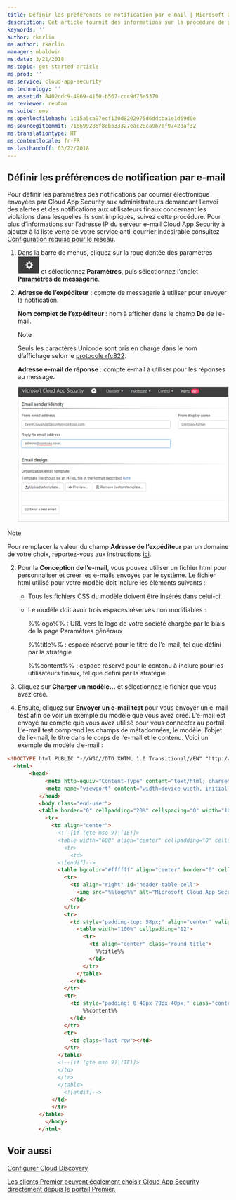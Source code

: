 ```yaml
---
title: Définir les préférences de notification par e-mail | Microsoft Docs
description: Cet article fournit des informations sur la procédure de personnalisation des notifications par e-mail envoyées par Cloud App Security.
keywords: ''
author: rkarlin
ms.author: rkarlin
manager: mbaldwin
ms.date: 3/21/2018
ms.topic: get-started-article
ms.prod: ''
ms.service: cloud-app-security
ms.technology: ''
ms.assetid: 8402cdc9-4969-4150-b567-ccc9d75e5370
ms.reviewer: reutam
ms.suite: ems
ms.openlocfilehash: 1c15a5ca97ecf130d8202975d6ddcba1e1d69d0e
ms.sourcegitcommit: 716699286f8ebb33327eac28ca9b7bf9742daf32
ms.translationtype: HT
ms.contentlocale: fr-FR
ms.lasthandoff: 03/22/2018
---
```

##  <a name="mailsettings"></a> Définir les préférences de notification par e-mail  

Pour définir les paramètres des notifications par courrier électronique envoyées par Cloud App Security aux administrateurs demandant l’envoi des alertes et des notifications aux utilisateurs finaux concernant les violations dans lesquelles ils sont impliqués, suivez cette procédure. Pour plus d’informations sur l’adresse IP du serveur e-mail Cloud App Security à ajouter à la liste verte de votre service anti-courrier indésirable consultez [Configuration requise pour le réseau](network-requirements.md). 


1. Dans la barre de menus, cliquez sur la roue dentée des paramètres ![icône des paramètres](./media/settings-icon.png "icône des paramètres") et sélectionnez **Paramètres**, puis sélectionnez l’onglet **Paramètres de messagerie**.  

2. **Adresse de l’expéditeur** : compte de messagerie à utiliser pour envoyer la notification.  
   
   **Nom complet de l’expéditeur** : nom à afficher dans le champ **De** de l’e-mail.  
   > [!NOTE]
   > Seuls les caractères Unicode sont pris en charge dans le nom d’affichage selon le [protocole rfc822](http://www.rfc-editor.org/rfc/rfc822.txt).

   **Adresse e-mail de réponse** : compte e-mail à utiliser pour les réponses au message.  
  
     ![configuration des paramètres de messagerie](./media/mail-settings-config.png "configuration des paramètres de messagerie")  

  >[!NOTE]
  >Pour remplacer la valeur du champ **Adresse de l’expéditeur** par un domaine de votre choix, reportez-vous aux instructions [ici](https://mandrill.zendesk.com/hc/articles/205582277-How-do-I-add-DNS-records-for-my-sending-domains-).
  
2.  Pour la **Conception de l’e-mail**, vous pouvez utiliser un fichier html pour personnaliser et créer les e-mails envoyés par le système. Le fichier html utilisé pour votre modèle doit inclure les éléments suivants :  
  
    -   Tous les fichiers CSS du modèle doivent être insérés dans celui-ci.  
  
    -   Le modèle doit avoir trois espaces réservés non modifiables :  
  
         %%logo%% : URL vers le logo de votre société chargée par le biais de la page Paramètres généraux  
  
         %%title%% : espace réservé pour le titre de l’e-mail, tel que défini par la stratégie  

         %%content%% : espace réservé pour le contenu à inclure pour les utilisateurs finaux, tel que défini par la stratégie  
     
3.  Cliquez sur **Charger un modèle...** et sélectionnez le fichier que vous avez créé. 

4. Ensuite, cliquez sur **Envoyer un e-mail test** pour vous envoyer un e-mail test afin de voir un exemple du modèle que vous avez créé. L’e-mail est envoyé au compte que vous avez utilisé pour vous connecter au portail. L’e-mail test comprend les champs de métadonnées, le modèle, l’objet de l’e-mail, le titre dans le corps de l’e-mail et le contenu.  Voici un exemple de modèle d’e-mail : 



```html
<!DOCTYPE html PUBLIC "-//W3C//DTD XHTML 1.0 Transitional//EN" "http://www.w3.org/TR/xhtml1/DTD/xhtml1-transitional.dtd">
  <html>  
       <head>  
            <meta http-equiv="Content-Type" content="text/html; charset=UTF-8"/>  
            <meta name="viewport" content="width=device-width, initial-scale=1.0"/>  
          </head>  
          <body class="end-user">  
          <table border="0" cellpadding="20%" cellspacing="0" width="100%" id="background-table">  
            <tr>  
              <td align="center">  
                <!--[if (gte mso 9)|(IE)]>  
                <table width="600" align="center" cellpadding="0" cellspacing="0" border="0">  
                  <tr>  
                    <td>  
                <![endif]-->  
                <table bgcolor="#ffffff" align="center" border="0" cellpadding="0" cellspacing="0" style="padding-bottom: 40px;" id="container-table">  
                  <tr>  
                    <td align="right" id="header-table-cell">  
                      <img src="%%logo%%" alt="Microsoft Cloud App Security" id="org-logo" />  
                    </td>  
                  </tr>  
                  <tr>  
                    <td style="padding-top: 58px;" align="center" valign="top">  
                      <table width="100%" cellpadding="12">  
                        <tr>  
                          <td align="center" class="round-title">  
                            %%title%%  
                          </td>  
                        </tr>  
                      </table>  
                    </td>  
                  </tr>  
                  <tr>  
                    <td style="padding: 0 40px 79px 40px;" class="content-table-cell" align="left" valign="top">  
                        %%content%%  
                    </td>  
                  </tr>  
                  <tr>  
                    <td class="last-row"></td>  
                  </tr>  
                </table>  
                <!--[if (gte mso 9)|(IE)]>  
                </td>  
                </tr>  
                </table>  
                  <![endif]-->  
              </td>  
              </tr>  
          </table>  
            </body>  
          </html>  
   ```
  

  
  

  
    
## <a name="see-also"></a>Voir aussi  
[Configurer Cloud Discovery](set-up-cloud-discovery.md)   

[Les clients Premier peuvent également choisir Cloud App Security directement depuis le portail Premier.](https://premier.microsoft.com/)  
  
  